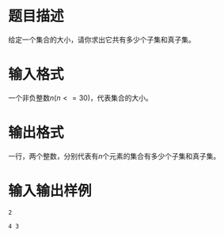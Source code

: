 # 题目描述

给定一个集合的大小，请你求出它共有多少个子集和真子集。

# 输入格式

一个非负整数$n(n<=30)$，代表集合的大小。

# 输出格式

一行，两个整数，分别代表有$n$个元素的集合有多少个子集和真子集。

# 输入输出样例

```input1
2
```

```output1
4 3
```

